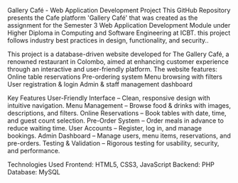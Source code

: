 Gallery Café - Web Application Development Project
This GitHub Repository presents the Cafe platform 'Gallery Café' that was created as the assignment for the Semester 3 Web Application Development Module under Higher Diploma in Computing and Software Engineering at ICBT. 
this project follows industry best practices in design, functionality, and security..

This project is a database-driven website developed for The Gallery Café, a renowned restaurant in Colombo, aimed at enhancing customer experience through an interactive and user-friendly platform. The website features:
Online table reservations
Pre-ordering system
Menu browsing with filters
User registration & login
Admin & staff management dashboard

Key Features
  User-Friendly Interface – Clean, responsive design with intuitive navigation.
  Menu Management – Browse food & drinks with images, descriptions, and filters.
  Online Reservations – Book tables with date, time, and guest count selection.
  Pre-Order System – Order meals in advance to reduce waiting time.
  User Accounts – Register, log in, and manage bookings.
  Admin Dashboard – Manage users, menu items, reservations, and pre-orders.
  Testing & Validation – Rigorous testing for usability, security, and performance.

Technologies Used
  Frontend: HTML5, CSS3, JavaScript
  Backend: PHP
  Database: MySQL
